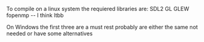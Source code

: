 To compile on a linux system the requiered libraries are:
	SDL2
	GL
	GLEW
	fopenmp -- I think
	ltbb

On Windows the first three are a must rest probably are either the same not needed or have some alternatives